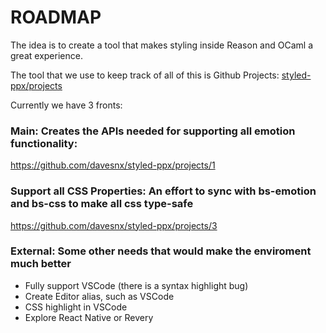 # ROADMAP

The idea is to create a tool that makes styling inside Reason and OCaml a great experience.

The tool that we use to keep track of all of this is Github Projects: [styled-ppx/projects](https://github.com/davesnx/styled-ppx/projects)

Currently we have 3 fronts:

### Main: Creates the APIs needed for supporting all emotion functionality:
https://github.com/davesnx/styled-ppx/projects/1

### Support all CSS Properties: An effort to sync with bs-emotion and bs-css to make all css type-safe
https://github.com/davesnx/styled-ppx/projects/3

### External: Some other needs that would make the enviroment much better
- Fully support VSCode (there is a syntax highlight bug)
- Create Editor alias, such as VSCode
- CSS highlight in VSCode
- Explore React Native or Revery
